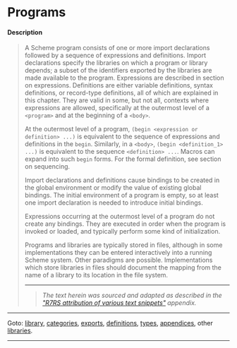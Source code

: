 

<a id='appendix__r7rs__programs'></a>

# Programs


<a id='appendix__r7rs__programs__description'></a>

#### Description

> A Scheme program consists of
> one or more import declarations followed by a sequence of
> expressions and definitions.
> Import declarations specify the libraries on which a program or library depends;
> a subset of the identifiers exported by the libraries are made available to
> the program.
> Expressions are described in section on expressions.
> Definitions are either variable definitions, syntax definitions, or
> record-type definitions, all of which are explained in this chapter.
> They are valid in some, but not all, contexts where expressions
> are allowed, specifically at the outermost level of a `<program>`
> and at the beginning of a `<body>`.
> 
> At the outermost level of a program, `(begin <expression or definition> ...)` is
> equivalent to the sequence of expressions and definitions
> in the `begin`.
> Similarly, in a `<body>`, `(begin <definition_1> ...)` is equivalent
> to the sequence `<definition> ...`.
> Macros can expand into such `begin` forms.
> For the formal definition, see section on sequencing.
> 
> Import declarations and definitions
> cause bindings to be created in the global
> environment or modify the value of existing global bindings.
> The initial environment of a program is empty,
> so at least one import declaration is needed to introduce initial bindings.
> 
> Expressions occurring at the outermost level of a program
> do not create any bindings.  They are
> executed in order when the program is
> invoked or loaded, and typically perform some kind of initialization.
> 
> Programs and libraries are typically stored in files, although
> in some implementations they can be entered interactively into a running
> Scheme system.  Other paradigms are possible.
> Implementations which store libraries in files should document the
> mapping from the name of a library to its location in the file system.
> 
> 
> ----
> > *The text herein was sourced and adapted as described in the ["R7RS attribution of various text snippets"](../../r7rs/appendices/attribution.md#appendix__r7rs__attribution) appendix.*

----

Goto: [library](../../r7rs/_index.md#library__r7rs), [categories](../../r7rs/categories/_index.md#toc__r7rs__categories), [exports](../../r7rs/exports/_index.md#toc__r7rs__exports), [definitions](../../r7rs/definitions/_index.md#toc__r7rs__definitions), [types](../../r7rs/types/_index.md#toc__r7rs__types), [appendices](../../r7rs/appendices/_index.md#toc__r7rs__appendices), other [libraries](../../_libraries.md#toc__libraries).

----


